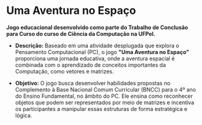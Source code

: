# Uma Aventura no Espaço
**Jogo educacional desenvolvido como parte do Trabalho de Conclusão para Curso do curso de Ciência da Computação na UFPel.**

- **Descrição:**
Baseado em uma atividade desplugada que explora o Pensamento Computacional (PC), o jogo **"Uma Aventura no Espaço"** proporciona uma jornada educativa, onde a aventura espacial é combinada com o aprendizado de conceitos importantes da Computação, como vetores e matrizes.

- **Objetivo:**
O jogo busca desenvolver habilidades propostas no Complemento à Base Nacional Comum Curricular (BNCC) para o 4º ano do Ensino Fundamental, no âmbito do PC. Ele ensina como reconhecer objetos que podem ser representados por meio de matrizes e incentiva os participantes a manipular essas estruturas de forma estratégica e lógica. 
